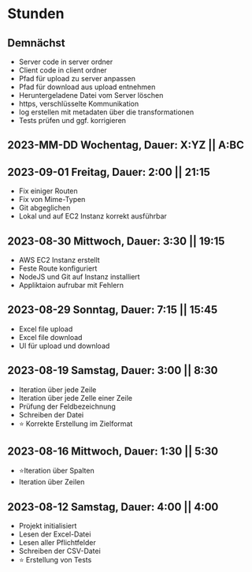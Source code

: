 <title>ExcelToCsv - XlToCsv</title>

# Stunden

## Demnächst

+ Server code in server ordner
+ Client code in client ordner
+ Pfad für upload zu server anpassen
+ Pfad für download aus upload entnehmen
+ Heruntergeladene Datei vom Server löschen
+ https, verschlüsselte Kommunikation
+ log erstellen mit metadaten über die transformationen
+ Tests prüfen und ggf. korrigieren

## 2023-MM-DD Wochentag, Dauer: X:YZ || A:BC

## 2023-09-01 Freitag, Dauer: 2:00 || 21:15
+ Fix einiger Routen
+ Fix von Mime-Typen
+ Git abgeglichen
+ Lokal und auf EC2 Instanz korrekt ausführbar

## 2023-08-30 Mittwoch, Dauer: 3:30 || 19:15
+ AWS EC2 Instanz erstellt
+ Feste Route konfiguriert
+ NodeJS und Git auf Instanz installiert
+ Appliktaion aufrubar mit Fehlern

## 2023-08-29 Sonntag, Dauer: 7:15 || 15:45
+ Excel file upload
+ Excel file download
+ UI für upload und download

## 2023-08-19 Samstag,  Dauer: 3:00 || 8:30
+ Iteration über jede Zeile
+ Iteration über jede Zelle einer Zeile
+ Prüfung der Feldbezeichnung
+ Schreiben der Datei
+ ⭐ Korrekte Erstellung im Zielformat

## 2023-08-16 Mittwoch, Dauer: 1:30 || 5:30
+ ⭐Iteration über Spalten
+ Iteration über Zeilen

## 2023-08-12 Samstag,  Dauer: 4:00 || 4:00
+ Projekt initialisiert
+ Lesen der Excel-Datei
+ Lesen aller Pflichtfelder
+ Schreiben der CSV-Datei
+ ⭐ Erstellung von Tests